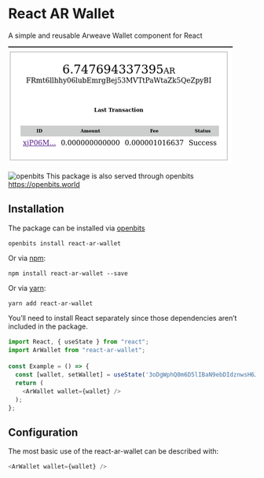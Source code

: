 # React AR Wallet

A simple and reusable Arweave Wallet component for React

![screenshot](docs/screenshot.png)


<img alt="openbits" src="https://lh3.googleusercontent.com/WlvrVlYFZOZyldoMXt5AUgbpJX-goOW-cReBV3DguDZds6If71LGvTrQFisRn2M1dAQfY-2YunY0cqKlzARar4gN4w5NgTn5Jr-cTd48QziPm5uLDJwx939t9EA4JASZuhj_14YD" width="42"> This package is also served through openbits https://openbits.world

## Installation

The package can be installed via [openbits](https://openbits.world)

```
openbits install react-ar-wallet
```

Or via [npm](https://github.com/npm/cli):

```
npm install react-ar-wallet --save
```

Or via [yarn](https://github.com/yarnpkg/yarn):

```
yarn add react-ar-wallet
```

You’ll need to install React separately since those dependencies aren’t included in the package. 

```js
import React, { useState } from "react";
import ArWallet from "react-ar-wallet";

const Example = () => {
  const [wallet, setWallet] = useState('3oDgWphQ0m6D5lIBaN9ebDIdznwsH6J-0kT04dpBWiQ');
  return (
    <ArWallet wallet={wallet} />
  );
};
```

## Configuration

The most basic use of the react-ar-wallet can be described with:

```js
<ArWallet wallet={wallet} />
```


